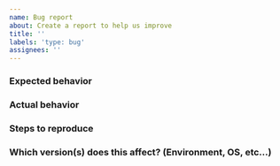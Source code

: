 ```yaml
---
name: Bug report
about: Create a report to help us improve
title: ''
labels: 'type: bug'
assignees: ''
---
```


### Expected behavior



### Actual behavior



### Steps to reproduce



### Which version(s) does this affect? (Environment, OS, etc...)

